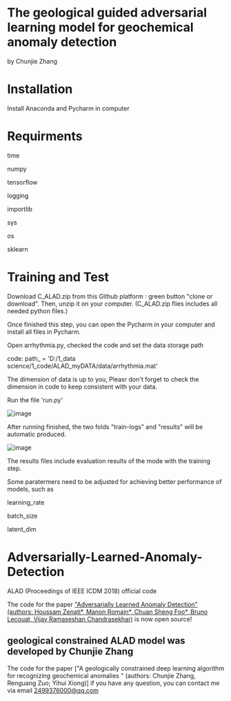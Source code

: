 # The geological guided adversarial learning model for geochemical anomaly detection 
by Chunjie Zhang 

# Installation
Install Anaconda and Pycharm in computer
 
# Requirments
time

numpy 

tensorflow 

logging

importlib

sys

os

sklearn

# Training and Test
Download C_ALAD.zip from this Github platform : green button "clone or download". Then, unzip it on your computer. (C_ALAD.zip flies includes all needed python files.) 

Once finished this step, you can open the Pycharm in your computer and install all files in Pycharm.

Open arrhythmia.py, checked the code and set the data storage path 

code: path_ = 'D:/1_data science/1_code/ALAD_myDATA/data/arrhythmia.mat'

The dimension of data is up to you, Pleasr don't forget to check the dimension in code to keep consistent with your data. 


Run the file 'run.py'

![image](https://user-images.githubusercontent.com/87849739/153409331-60f8b7e1-ceb1-49bf-b8d5-e14050782d80.png)


After running finished, the two folds "train-logs" and "results" will be automatic produced. 

![image](https://user-images.githubusercontent.com/87849739/153411041-e100a828-0251-48c0-947b-c7373e7771d2.png)

The results files include evaluation results of the mode with the training step.

Some paratermers need to be adjusted for achieving better performance of models, such as

learning_rate

batch_size

latent_dim

 # Adversarially-Learned-Anomaly-Detection
ALAD (Proceedings of IEEE ICDM 2018) official code

The code for the paper ["Adversarially Learned Anomaly Detection" (authors: Houssam Zenati*, Manon Romain*, Chuan Sheng Foo*, Bruno Lecouat, Vijay Ramaseshan Chandrasekhar)](https://arxiv.org/abs/1812.02288) is now open source! 


## geological constrained ALAD model was developed by Chunjie Zhang

The code for the paper ["A geologically constrained deep learning algorithm for recognizing geochemical anomalies  " (authors: Chunjie Zhang, Renguang Zuo; Yihui Xiong)]
if you have any question, you can contact me via email 2499376000@qq.com

